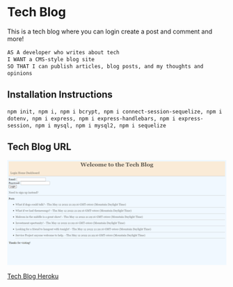 # Tech Blog

This is a tech blog where you can login create a post and comment and more!

```
AS A developer who writes about tech
I WANT a CMS-style blog site
SO THAT I can publish articles, blog posts, and my thoughts and opinions
```

## Installation Instructions

```
npm init, npm i, npm i bcrypt, npm i connect-session-sequelize, npm i dotenv, npm i express, npm i express-handlebars, npm i express-session, npm i mysql, npm i mysql2, npm i sequelize
```

## Tech Blog URL

<img src="assets\Tech-Blog.png" alt="Tech Blog img"></img>

[Tech Blog Heroku](https://otterpop-tech-blog.herokuapp.com/login)
